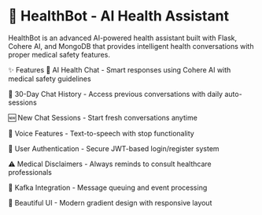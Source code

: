 # 🤖 HealthBot - AI Health Assistant
HealthBot is an advanced AI-powered health assistant built with Flask, Cohere AI, and MongoDB that provides intelligent health conversations with proper medical safety features.

✨ Features
💬 AI Health Chat - Smart responses using Cohere AI with medical safety guidelines

📅 30-Day Chat History - Access previous conversations with daily auto-sessions

🆕 New Chat Sessions - Start fresh conversations anytime

🎤 Voice Features - Text-to-speech with stop functionality

🔐 User Authentication - Secure JWT-based login/register system

⚠️ Medical Disclaimers - Always reminds to consult healthcare professionals

🚀 Kafka Integration - Message queuing and event processing

🎨 Beautiful UI - Modern gradient design with responsive layout
